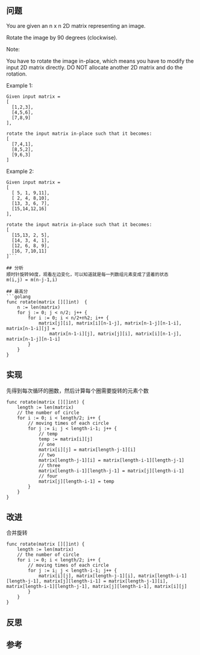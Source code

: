 ## 问题
You are given an n x n 2D matrix representing an image.

Rotate the image by 90 degrees (clockwise).

Note:

You have to rotate the image in-place, which means you have to modify the input 2D matrix directly. DO NOT allocate another 2D matrix and do the rotation.

Example 1:
```
Given input matrix = 
[
  [1,2,3],
  [4,5,6],
  [7,8,9]
],

rotate the input matrix in-place such that it becomes:
[
  [7,4,1],
  [8,5,2],
  [9,6,3]
]
```

Example 2:
```
Given input matrix =
[
  [ 5, 1, 9,11],
  [ 2, 4, 8,10],
  [13, 3, 6, 7],
  [15,14,12,16]
], 

rotate the input matrix in-place such that it becomes:
[
  [15,13, 2, 5],
  [14, 3, 4, 1],
  [12, 6, 8, 9],
  [16, 7,10,11]
]```

## 分析
顺时针旋转90度，观看左边变化，可以知道就是每一列数组元素变成了竖着的状态
m(i,j) = m(n-j-1,i)

## 最高分
```golang
func rotate(matrix [][]int)  {
	n := len(matrix)
	for j := 0; j < n/2; j++ {
		for i := 0; i < n/2+n%2; i++ {
			matrix[j][i], matrix[i][n-1-j], matrix[n-1-j][n-1-i], matrix[n-1-i][j] =
				matrix[n-1-i][j], matrix[j][i], matrix[i][n-1-j], matrix[n-1-j][n-1-i]
		}
	}
}
```

## 实现
先得到每次循环的圈数，然后计算每个圈需要旋转的元素个数
```golang
func rotate(matrix [][]int) {
    length := len(matrix)
    // the number of circle
    for i := 0; i < length/2; i++ {
        // moving times of each circle
        for j := i; j < length-i-1; j++ {
            // temp
            temp := matrix[i][j]
            // one
            matrix[i][j] = matrix[length-j-1][i]
            // two
            matrix[length-j-1][i] = matrix[length-i-1][length-j-1]
            // three
            matrix[length-i-1][length-j-1] = matrix[j][length-i-1]
            // four
            matrix[j][length-i-1] = temp
        }
    }
}
```

## 改进
合并旋转
```golang
func rotate(matrix [][]int) {
    length := len(matrix)
    // the number of circle
    for i := 0; i < length/2; i++ {
        // moving times of each circle
        for j := i; j < length-i-1; j++ {
            matrix[i][j], matrix[length-j-1][i], matrix[length-i-1][length-j-1], matrix[j][length-i-1] = matrix[length-j-1][i], matrix[length-i-1][length-j-1], matrix[j][length-i-1], matrix[i][j]
        }
    }
}
```

## 反思

## 参考